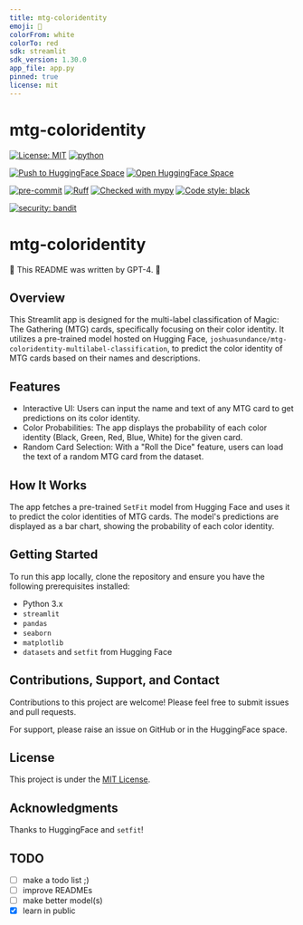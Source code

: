 ```yaml
---
title: mtg-coloridentity
emoji: 🧙
colorFrom: white
colorTo: red
sdk: streamlit
sdk_version: 1.30.0
app_file: app.py
pinned: true
license: mit
---
```


# mtg-coloridentity

[![License: MIT](https://img.shields.io/badge/License-MIT-yellow.svg)](https://opensource.org/licenses/MIT)
[![python](https://img.shields.io/badge/Python-3-3776AB.svg?style=flat&logo=python&logoColor=white)](https://www.python.org)

[![Push to HuggingFace Space](https://github.com/joshuasundance-swca/mtg-coloridentity/actions/workflows/hf-space.yml/badge.svg)](https://github.com/joshuasundance-swca/mtg-coloridentity/actions/workflows/hf-space.yml)
[![Open HuggingFace Space](https://huggingface.co/datasets/huggingface/badges/raw/main/open-in-hf-spaces-sm.svg)](https://huggingface.co/spaces/joshuasundance/mtg-coloridentity)

[![pre-commit](https://img.shields.io/badge/pre--commit-enabled-brightgreen?logo=pre-commit&logoColor=white)](https://github.com/pre-commit/pre-commit)
[![Ruff](https://img.shields.io/endpoint?url=https://raw.githubusercontent.com/charliermarsh/ruff/main/assets/badge/v1.json)](https://github.com/charliermarsh/ruff)
[![Checked with mypy](http://www.mypy-lang.org/static/mypy_badge.svg)](http://mypy-lang.org/)
[![Code style: black](https://img.shields.io/badge/code%20style-black-000000.svg)](https://github.com/psf/black)

[![security: bandit](https://img.shields.io/badge/security-bandit-yellow.svg)](https://github.com/PyCQA/bandit)


# mtg-coloridentity

🤖 This README was written by GPT-4. 🤖

## Overview
This Streamlit app is designed for the multi-label classification of Magic: The Gathering (MTG) cards,
specifically focusing on their color identity.
It utilizes a pre-trained model hosted on Hugging Face, `joshuasundance/mtg-coloridentity-multilabel-classification`,
to predict the color identity of MTG cards based on their names and descriptions.

## Features
- Interactive UI: Users can input the name and text of any MTG card to get predictions on its color identity.
- Color Probabilities: The app displays the probability of each color identity (Black, Green, Red, Blue, White) for the given card.
- Random Card Selection: With a "Roll the Dice" feature, users can load the text of a random MTG card from the dataset.

## How It Works
The app fetches a pre-trained `SetFit` model from Hugging Face and uses it to
predict the color identities of MTG cards.
The model's predictions are displayed as a bar chart,
showing the probability of each color identity.

## Getting Started
To run this app locally, clone the repository and ensure you have the following prerequisites installed:

- Python 3.x
- `streamlit`
- `pandas`
- `seaborn`
- `matplotlib`
- `datasets` and `setfit` from Hugging Face

## Contributions, Support, and Contact

Contributions to this project are welcome! Please feel free to submit issues and pull requests.

For support, please raise an issue on GitHub or in the HuggingFace space.

## License

This project is under the [MIT License](LICENSE.md).

## Acknowledgments

Thanks to HuggingFace and `setfit`!

## TODO
- [ ] make a todo list ;)
- [ ] improve READMEs
- [ ] make better model(s)
- [x] learn in public
